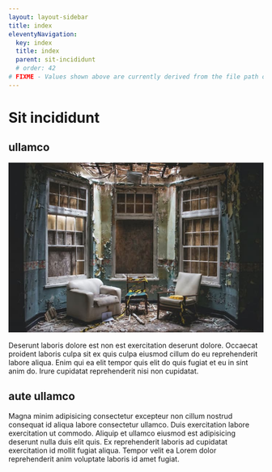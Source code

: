 ```yaml
---
layout: layout-sidebar
title: index
eleventyNavigation:
  key: index
  title: index
  parent: sit-incididunt
  # order: 42
# FIXME - Values shown above are currently derived from the file path only, except order which is also commented out because it is optional. Correct as desired and delete comment(s).
---
```


# Sit incididunt

## ullamco

<img class="bordered" src="/static/images/bulksplash-blanccreative-L70wisn5Jfc.jpg" alt="bulksplash-blanccreative-L70wisn5Jfc.jpg" />

Deserunt laboris dolore est non est exercitation deserunt dolore. Occaecat proident laboris culpa sit ex quis culpa eiusmod cillum do eu reprehenderit labore aliqua. Enim qui ea elit tempor quis elit do quis fugiat et eu in sint anim do. Irure cupidatat reprehenderit nisi non cupidatat.

## aute ullamco

Magna minim adipisicing consectetur excepteur non cillum nostrud consequat id aliqua labore consectetur ullamco. Duis exercitation labore exercitation ut commodo. Aliquip et ullamco eiusmod est adipisicing deserunt nulla duis elit quis. Ex reprehenderit laboris ad cupidatat exercitation id mollit fugiat aliqua. Tempor velit ea Lorem dolor reprehenderit anim voluptate laboris id amet fugiat.